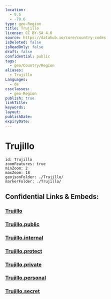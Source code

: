 ```yaml
---
location:
  - 9.5
  - -70.6
type: geo-Region
title: Trujillo
license: CC BY-SA 4.0
source: https://datahub.io/core/country-codes
isDeleted: false
isReadOnly: false
draft: false
confidential: public
tags:
  - geo/Country/Region
aliases:
  - Trujillo
Languages:
  - de
cssclasses:
  - geo-Region
publish: true
linkTitle:
keywords:
layout:
publishDate:
expiryDate:
---
```


# Trujillo

```leaflet
id: Trujillo
zoomFeatures: true 
minZoom: 2 
maxZoom: 18
geojsonFolder: ./Trujillo/
markerFolder: ./Trujillo/
```


## Confidential Links & Embeds: 

### [Trujillo](/_Standards/Earth/Continent/America~South/Venezuela/States~Venezuela/Trujillo.md) 

### [Trujillo.public](/_public/Earth/Continent/America~South/Venezuela/States~Venezuela/Trujillo.public.md) 

### [Trujillo.internal](/_internal/Earth/Continent/America~South/Venezuela/States~Venezuela/Trujillo.internal.md) 

### [Trujillo.protect](/_protect/Earth/Continent/America~South/Venezuela/States~Venezuela/Trujillo.protect.md) 

### [Trujillo.private](/_private/Earth/Continent/America~South/Venezuela/States~Venezuela/Trujillo.private.md) 

### [Trujillo.personal](/_personal/Earth/Continent/America~South/Venezuela/States~Venezuela/Trujillo.personal.md) 

### [Trujillo.secret](/_secret/Earth/Continent/America~South/Venezuela/States~Venezuela/Trujillo.secret.md)

